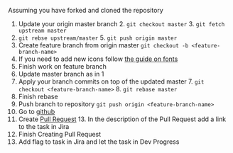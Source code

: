 Assuming you have forked and cloned the repository

1. Update your origin master branch
	2. `git checkout master`
	3. `git fetch upstream master`
  4. `git rebse upstream/master`
	5. `git push origin master`
2. Create feature branch from origin master `git checkout -b <feature-branch-name>`
3. If you need to add new icons follow [the guide on fonts](link-to-fonts)
4. Finish work on feature branch
5. Update master branch as in 1
6. Apply your branch commits on top of the updated master
	7. `git checkout <feature-branch-name>`
	8. `git rebase master`
9. Finish rebase
10. Push branch to repository `git push origin <feature-branch-name>`
11. Go to [github](www.github.com)
12. Create [Pull Request](https://help.github.com/articles/creating-a-pull-request/)
	13. In the description of the Pull Request add a link to the task in Jira
14. Finish Creating Pull Request
15. Add flag to task in Jira and let the task in Dev Progress
